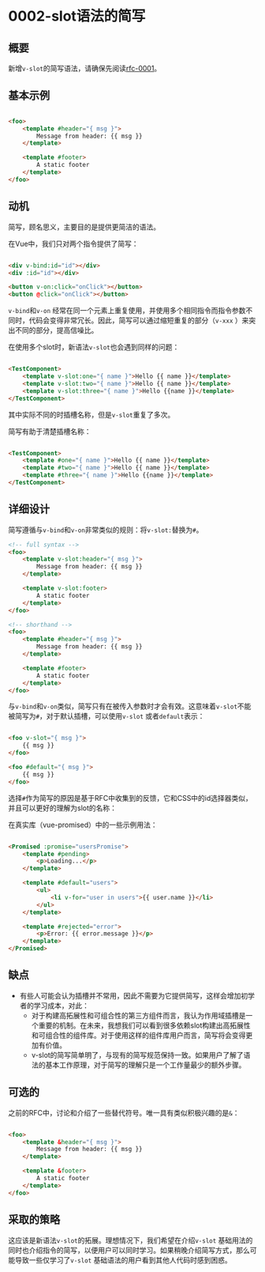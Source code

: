 # 0002-slot语法的简写

## 概要

新增`v-slot`的简写语法，请确保先阅读[rfc-0001](/vue-ecology/rfcs/0001-new-slot-syntax.md)。

## 基本示例

```html

<foo>
    <template #header="{ msg }">
        Message from header: {{ msg }}
    </template>

    <template #footer>
        A static footer
    </template>
</foo>
```

## 动机

简写，顾名思义，主要目的是提供更简洁的语法。

在Vue中，我们只对两个指令提供了简写：

```html

<div v-bind:id="id"></div>
<div :id="id"></div>

<button v-on:click="onClick"></button>
<button @click="onClick"></button>
```

`v-bind`和`v-on`
经常在同一个元素上重复使用，并使用多个相同指令而指令参数不同时，代码会变得非常冗长。因此，简写可以通过缩短重复的部分（`v-xxx`
）来突出不同的部分，提高信噪比。

在使用多个slot时，新语法`v-slot`也会遇到同样的问题：

```html

<TestComponent>
    <template v-slot:one="{ name }">Hello {{ name }}</template>
    <template v-slot:two="{ name }">Hello {{ name }}</template>
    <template v-slot:three="{ name }">Hello {{name }}</template>
</TestComponent>
```

其中实际不同的时插槽名称，但是`v-slot`重复了多次。

简写有助于清楚插槽名称：

```html

<TestComponent>
    <template #one="{ name }">Hello {{ name }}</template>
    <template #two="{ name }">Hello {{ name }}</template>
    <template #three="{ name }">Hello {{name }}</template>
</TestComponent>
```

## 详细设计

简写遵循与`v-bind`和`v-on`非常类似的规则：将`v-slot:`替换为`#`。

```html
<!-- full syntax -->
<foo>
    <template v-slot:header="{ msg }">
        Message from header: {{ msg }}
    </template>

    <template v-slot:footer>
        A static footer
    </template>
</foo>

<!-- shorthand -->
<foo>
    <template #header="{ msg }">
        Message from header: {{ msg }}
    </template>

    <template #footer>
        A static footer
    </template>
</foo>
```

与`v-bind`和`v-on`类似，简写只有在被传入参数时才会有效。这意味着`v-slot`不能被简写为`#`，对于默认插槽，可以使用`v-slot`
或者`default`表示：

```html

<foo v-slot="{ msg }">
    {{ msg }}
</foo>

<foo #default="{ msg }">
    {{ msg }}
</foo>
```

选择`#`作为简写的原因是基于RFC中收集到的反馈，它和CSS中的id选择器类似，并且可以更好的理解为slot的名称：

在真实库（vue-promised）中的一些示例用法：

```html

<Promised :promise="usersPromise">
    <template #pending>
        <p>Loading...</p>
    </template>

    <template #default="users">
        <ul>
            <li v-for="user in users">{{ user.name }}</li>
        </ul>
    </template>

    <template #rejected="error">
        <p>Error: {{ error.message }}</p>
    </template>
</Promised>
```

## 缺点

- 有些人可能会认为插槽并不常用，因此不需要为它提供简写，这样会增加初学者的学习成本，对此：
    - 对于构建高拓展性和可组合性的第三方组件而言，我认为作用域插槽是一个重要的机制。在未来，我想我们可以看到很多依赖slot构建出高拓展性和可组合性的组件库。对于使用这样的组件库用户而言，简写将会变得更加有价值。
    - v-slot的简写简单明了，与现有的简写规范保持一致。如果用户了解了语法的基本工作原理，对于简写的理解只是一个工作量最少的额外步骤。

## 可选的

之前的RFC中，讨论和介绍了一些替代符号。唯一具有类似积极兴趣的是`&`：

```html

<foo>
    <template &header="{ msg }">
        Message from header: {{ msg }}
    </template>

    <template &footer>
        A static footer
    </template>
</foo>
```

## 采取的策略

这应该是新语法`v-slot`的拓展。理想情况下，我们希望在介绍`v-slot`
基础用法的同时也介绍指令的简写，以便用户可以同时学习。如果稍晚介绍简写方式，那么可能导致一些仅学习了`v-slot`
基础语法的用户看到其他人代码时感到困惑。













